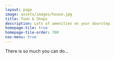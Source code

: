 ```yaml
---
layout: page
image: assets/images/house.jpg
title: Town & Shops
description: Lots of amenities on your doorstep   
homepage-tile: true
homepage-tile-order: 700
nav-menu: true
---
```


There is so much you can do...